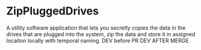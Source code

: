 # ZipPluggedDrives
A utility software application that lets you secretly copies the data in the drives that are plugged into the system, zip the data and store it in assigned locaiton locally with temporal naming.
 DEV before PR
DEV AFTER MERGE
